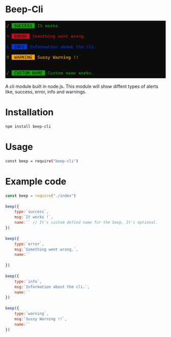 # Beep-Cli
![Beep-cli-Screenshot](./images/cli.png)


A cli module built in node.js. This module will show diffent types of alerts like, success, error, info and warnings.

# Installation

```sh
npm install beep-cli
```

# Usage

```sh
const beep = require("beep-cli")
```

# Example code

```js
const beep = require("./index")

beep({
    type:`success`,
    msg:`It works !`,
    name:`` // It's custom defind name for the beep, It's optional.
})

beep({
    type:`error`,
    msg:`Something went wrong.`,
    name:``

})

beep({
    type:`info`,
    msg:`Information about the cli.`,
    name:``
})

beep({
    type:`warning`,
    msg:`Sussy Warning !!`,
    name:``
})
```
